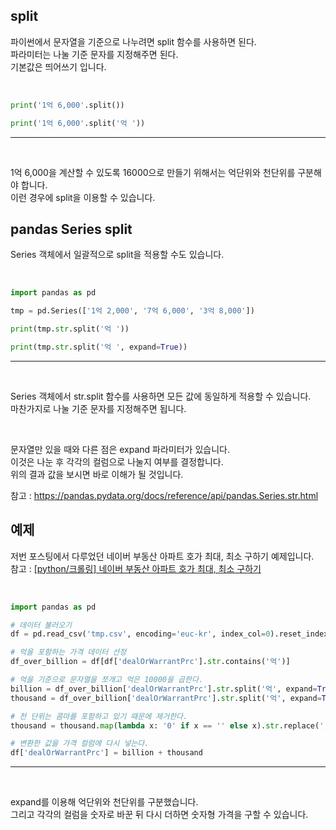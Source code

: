 <!-- [python/데이터분석] 파이썬 특정 문자로 문자열 나누기 (문자 나누기/split)  -->

## split

파이썬에서 문자열을 기준으로 나누려면 split 함수를 사용하면 된다.  
파라미터는 나눌 기준 문자를 지정해주면 된다.  
기본값은 띄어쓰기 입니다.  

<br>

<div>

~~~python
print('1억 6,000'.split())

print('1억 6,000'.split('억 '))
~~~
---

</div>

<br>

1억 6,000을 계산할 수 있도록 16000으로 만들기 위해서는 억단위와 천단위를 구분해야 합니다.  
이런 경우에 split을 이용할 수 있습니다.  

## pandas Series split

Series 객체에서 일괄적으로 split을 적용할 수도 있습니다.

<br>

<div>

~~~python
import pandas as pd

tmp = pd.Series(['1억 2,000', '7억 6,000', '3억 8,000'])

print(tmp.str.split('억 '))

print(tmp.str.split('억 ', expand=True))
~~~
---

</div>

<br>

Series 객체에서 str.split 함수를 사용하면 모든 값에 동일하게 적용할 수 있습니다.  
마찬가지로 나눌 기준 문자를 지정해주면 됩니다.  

<br>

문자열만 있을 때와 다른 점은 expand 파라미터가 있습니다.  
이것은 나눈 후 각각의 컬럼으로 나눌지 여부를 결정합니다.  
위의 결과 값을 보시면 바로 이해가 될 것입니다.  


참고 : <https://pandas.pydata.org/docs/reference/api/pandas.Series.str.html>  

## 예제

저번 포스팅에서 다루었던 네이버 부동산 아파트 호가 최대, 최소 구하기 예제입니다.  
참고 : [[python/크롤링] 네이버 부동산 아파트 호가 최대, 최소 구하기](https://ssorr.tistory.com/28)

<br>

<div>

~~~python
import pandas as pd

# 데이터 불러오기
df = pd.read_csv('tmp.csv', encoding='euc-kr', index_col=0).reset_index(drop=True)

# 억을 포함하는 가격 데이터 선정
df_over_billion = df[df['dealOrWarrantPrc'].str.contains('억')]

# 억을 기준으로 문자열을 쪼개고 억은 10000을 곱한다.
billion = df_over_billion['dealOrWarrantPrc'].str.split('억', expand=True)[0].astype('int') * 10000
thousand = df_over_billion['dealOrWarrantPrc'].str.split('억', expand=True)[1]

# 천 단위는 콤마를 포함하고 있기 때문에 제거한다.
thousand = thousand.map(lambda x: '0' if x == '' else x).str.replace(',', '').astype('int')

# 변환한 값을 가격 컬럼에 다시 넣는다.
df['dealOrWarrantPrc'] = billion + thousand
~~~
---

</div>

<br>

expand를 이용해 억단위와 천단위를 구분했습니다.  
그리고 각각의 컬럼을 숫자로 바꾼 뒤 다시 더하면 숫자형 가격을 구할 수 있습니다.  